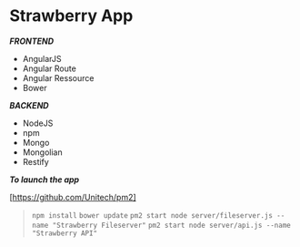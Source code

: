 # Strawberry App

***FRONTEND***

- AngularJS
- Angular Route
- Angular Ressource
- Bower

***BACKEND***

- NodeJS
- npm
- Mongo
- Mongolian
- Restify


***To launch the app***

[https://github.com/Unitech/pm2]
> ```npm install```
> ```bower update```
> ```pm2 start node server/fileserver.js --name "Strawberry Fileserver"```
> ```pm2 start node server/api.js --name "Strawberry API"```
